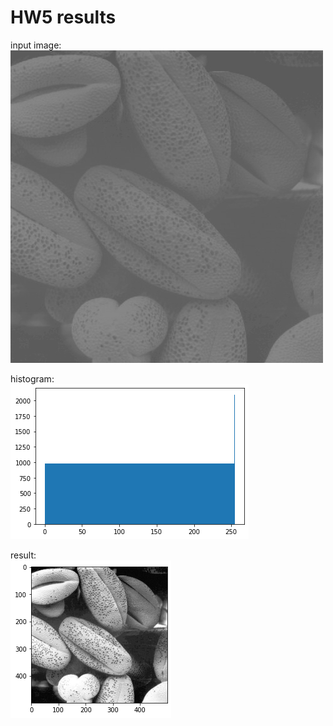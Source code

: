 # HW5 results

input image:  
![input](data/Beans.png)  

histogram:  
![histogram](result/histogram.png)  

result:  
![result](result/result.png)  
